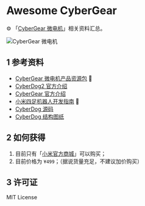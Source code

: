 # Awesome CyberGear

⚙️ 「[CyberGear 微电机](https://www.mi.com/cyber-gear)」相关资料汇总。

![CyberGear 微电机](https://cdn.cnbj1.fds.api.mi-img.com/product-images/cybergearbjcdtq/623.png?x-fds-process=image/resize,q_90,f_webp)

## 1 参考资料

- [CyberGear 微电机产品资源包](https://web.vip.miui.com/page/info/mio/mio/detail?postId=40233100) 🌟
- [CyberDog2 官方介绍](https://www.mi.com/cyberdog2)
- [CyberGear 官方介绍](https://www.mi.com/cyber-gear)
- [小米四足机器人开发指南](https://miroboticslab.github.io/blogs/#/) 🌟
- [CyberDog 源码](https://github.com/MiRoboticsLab/cyberdog_ws)
- [CyberDog 结构图纸](https://github.com/MiRoboticsLab/Cyberdog_MD)

## 2 如何获得

1. 目前只有「[小米官方商城](https://www.mi.com/shop/buy/detail?product_id=19086)」可以购买；
2. 目前价格为 `¥499`；（据说货量充足，不建议加价购买）

## 3 许可证

MIT License
